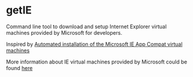 # getIE
Command line tool to download and setup Internet Explorer virtual machines provided by Microsoft for developers.

Inspired by [Automated installation of the Microsoft IE App Compat virtual machines](http://xdissent.github.com/ievms)

More information about IE virtual machines provided by Microsoft could be found [here](https://dev.windows.com/en-us/microsoft-edge/tools/vms/windows/)

